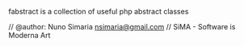 fabstract is a collection of useful php abstract classes

// @author: Nuno Simaria <nsimaria@gmail.com>
// SiMA - Software is Moderna Art

